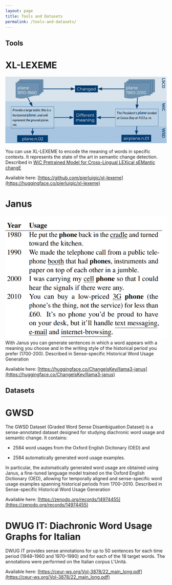 ```yaml
---
layout: page
title: Tools and Datasets
permalink: /tools-and-datasets/
---
```


## Tools

# XL-LEXEME
![xl-lexeme](/xl-lexeme.png "picture")

You can use XL-LEXEME to encode the meaning of words in specific contexts. It represents the state of the art in semantic change detection.
Described in [WiC Pretrained Model for Cross-Lingual LEXical sEMantic changE](https://aclanthology.org/2023.acl-short.135.pdf)

Available here: [https://github.com/pierluigic/xl-lexeme](https://huggingface.co/pierluigic/xl-lexeme)



# Janus
![janus](/janus.png "picture")
With Janus you can generate sentences in which a word appears with a meaning you choose and in the writing style of the historical period you prefer (1700-200).
Described in Sense-specific Historical Word Usage Generation

Available here: [https://huggingface.co/ChangeIsKey/llama3-janus](https://huggingface.co/ChangeIsKey/llama3-janus)


## Datasets

# GWSD
The GWSD Dataset (Graded Word Sense Disambiguation Dataset) is a sense-annotated dataset designed for studying diachronic word usage and semantic change. It contains:

- 2584 word usages from the Oxford English Dicitonary (OED) and 

- 2584 automatically generated word usage examples.

In particular, the automatically generated word usage are obtained using Janus,  a fine-tuned language model trained on the Oxford English Dictionary (OED), allowing for temporally aligned and sense-specific word usage examples spanning historical periods from 1700–2010. 
Described in Sense-specific Historical Word Usage Generation

Available here: [https://zenodo.org/records/14974455](https://zenodo.org/records/14974455)

# DWUG IT: Diachronic Word Usage Graphs for Italian
DWUG IT provides sense annotations for up to 50 sentences for each time period (1948–1960 and 1970–1990) and for each of the 18 target words. The annotations were performed on the Italian corpus L'Unità.

Available here: [https://ceur-ws.org/Vol-3878/22_main_long.pdf](https://ceur-ws.org/Vol-3878/22_main_long.pdf)


